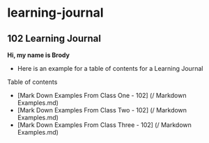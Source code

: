 # learning-journal

## 102 Learning Journal

**Hi, my name is Brody**


 - Here is an example for a table of contents for a Learning Journal
 
 Table of contents
 - [Mark Down Examples From Class One - 102] (/ Markdown Examples.md)
 - [Mark Down Examples From Class Two - 102] (/ Markdown Examples.md)
 - [Mark Down Examples From Class Three - 102] (/ Markdown Examples.md)
 
